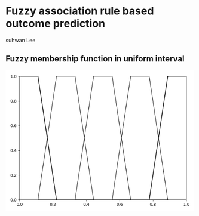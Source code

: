 # Fuzzy association rule based outcome prediction
  
suhwan Lee

## Fuzzy membership function in uniform interval
![uniform](./img/membership_function.png)


